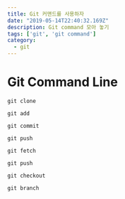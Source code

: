 ```yaml
---
title: Git 커맨드를 사용하자
date: "2019-05-14T22:40:32.169Z"
description: Git command 모아 놓기
tags: ['git', 'git command']
category: 
  - git
---
```


# Git Command Line

```
git clone
```

```
git add
```

```
git commit
```

```
git push
```

```
git fetch
```

```
git push
```

```
git checkout
```

```
git branch
```



